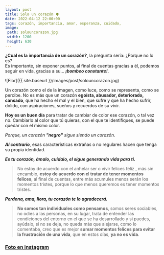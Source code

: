 ```yaml
---
layout: post
title: Solo un corazón 🫀
date: 2022-04-12 22:00:00
tags: corazón, importancia, amor, esperanza, cuidado, 
image:
 path: solouncorazon.jpg
 width: 1200
 height: 630
---
```


**¿Cual es la importancia de un corazón?**, la pregunta sería: ¿Porque no lo es?
<br>
Es importante, sin exponer puntos, al final de cuentas gracias a él, podemos seguir en vida, gracias a su... ***¡bombeo constante!***.

![Flor]({{ site.baseurl }}/images/post/solouncorazon.jpg)

Un corazón como el de la imagen, como luce, como se representa, como se percibe. No es más que un corazón **egoísta, abusador, deteriorado, cansado**, que ha hecho el mal y el bien, que sufre y que ha hecho sufrir, dolido, con aspiraciones, sueños y recuerdos de su vivir.

**Hoy es un buen día** para tratar de cambiar de color ese corazón, o tal vez no.
Cambiarlo al color que tú quieras, con el que te identifiques, se puede quedar con el mismo color. 

_Porque, un corazón **"negro"** sigue siendo un corazón._

***Al contrario***, esas características extrañas o no regulares hacen que tenga su propia identidad.

***Es tu corazón, ámalo, cuidalo, el sigue generando vida para ti.***

> No estoy de acuerdo con el anhelar ser o vivir felices feliz , más sin encambio, **estoy de acuerdo con el tratar de tener momentos felices**, al final de cuentas, entre más acumules menos serán los momentos tristes, porque lo que menos queremos es tener momentos tristes.

***Perdona, ama, llora, tu corazón te lo agradecerá.***

> **No somos tan individuales como pensamos**, somos seres sociables, no odies a las personas, en su lugar, trata de entender las condiciones del entorno en el que se ha desarrollado y si puedes, ayúdalo, si no se deja, no queda más que alejarse, como lo comentaba, creo que es mejor **sumar momentos felices para evitar la frustración de una vida**, que en estos días, **ya no es vida**.






### [Foto en instagram](https://www.instagram.com/p/CcPTcQIuYKB/ "Foto en instagram")
